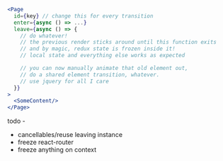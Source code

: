 ```jsx
<Page
  id={key} // change this for every transition
  enter={async () => ...}
  leave={async () => {
    // do whatever!
    // the previous render sticks around until this function exits
    // and by magic, redux state is frozen inside it!
    // local state and everything else works as expected

    // you can now manually animate that old element out,
    // do a shared element transition, whatever.
    // use jquery for all I care
  }}
>
  <SomeContent/>
</Page>
```

todo -

* cancellables/reuse leaving instance
* freeze react-router
* freeze anything on context
